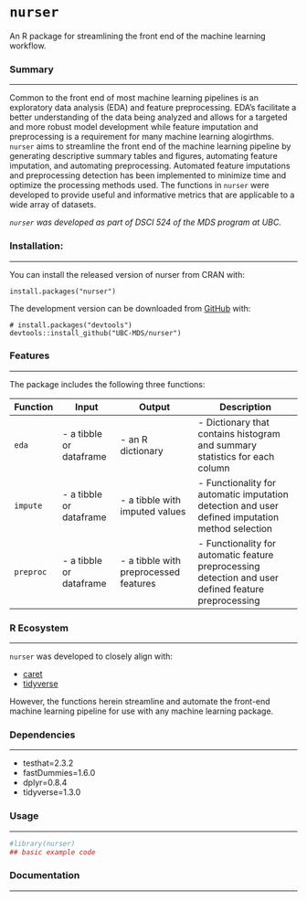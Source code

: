 
<!-- README.md is generated from README.Rmd. Please edit that file -->

# `nurser`

<!-- badges: start -->

<!-- badges: end -->

An R package for streamlining the front end of the machine learning
workflow.

### Summary

-----

Common to the front end of most machine learning pipelines is an
exploratory data analysis (EDA) and feature preprocessing. EDA’s
facilitate a better understanding of the data being analyzed and allows
for a targeted and more robust model development while feature
imputation and preprocessing is a requirement for many machine learning
alogirthms. `nurser` aims to streamline the front end of the machine
learning pipeline by generating descriptive summary tables and figures,
automating feature imputation, and automating preprocessing. Automated
feature imputations and preprocessing detection has been implemented to
minimize time and optimize the processing methods used. The functions in
`nurser` were developed to provide useful and informative metrics that
are applicable to a wide array of datasets.

*`nurser` was developed as part of DSCI 524 of the MDS program at UBC.*

### Installation:

-----

You can install the released version of nurser from CRAN with:

    install.packages("nurser")

The development version can be downloaded from
[GitHub](https://github.com/UBC-MDS/nurser) with:

    # install.packages("devtools")
    devtools::install_github("UBC-MDS/nurser")

### Features

-----

The package includes the following three
functions:

| Function  | Input                    | Output                                 | Description                                                                                           |
| --------- | ------------------------ | -------------------------------------- | ----------------------------------------------------------------------------------------------------- |
| `eda`     | \- a tibble or dataframe | \- an R dictionary                     | \- Dictionary that contains histogram and summary statistics for each column                          |
| `impute`  | \- a tibble or dataframe | \- a tibble with imputed values        | \- Functionality for automatic imputation detection and user defined imputation method selection      |
| `preproc` | \- a tibble or dataframe | \- a tibble with preprocessed features | \- Functionality for automatic feature preprocessing detection and user defined feature preprocessing |

### R Ecosystem

-----

`nurser` was developed to closely align with:

  - [caret](https://cran.r-project.org/web/packages/caret/index.html)  
  - [tidyverse](https://www.tidyverse.org/)

However, the functions herein streamline and automate the front-end
machine learning pipeline for use with any machine learning package.

### Dependencies

-----

  - testhat=2.3.2
  - fastDummies=1.6.0
  - dplyr=0.8.4
  - tidyverse=1.3.0

### Usage

-----

``` r
#library(nurser)
## basic example code
```

### Documentation

-----

